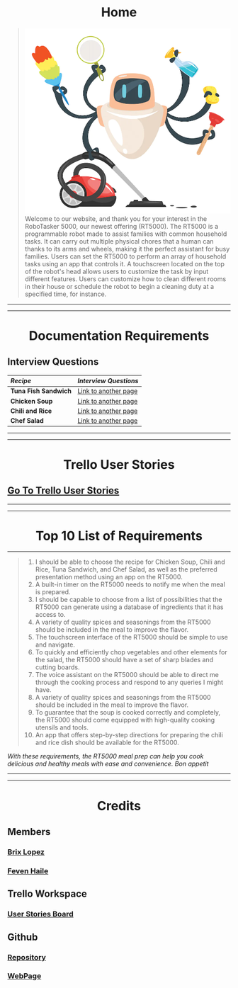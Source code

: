 
<h1 align="center">Home</h1>

>
> ![Branching](file-20220906-16-3sovqs.jpg.webp)
> Welcome to our website, and thank you for your interest in the RoboTasker 5000, our newest offering (RT5000). The RT5000 is a programmable robot made to assist families with common household tasks. It can carry out multiple physical chores that a human can thanks to its arms and wheels, making it the perfect assistant for busy families.
> Users can set the RT5000 to perform an array of household tasks using an app that controls it. A touchscreen located on the top of the robot's head allows users to customize the task by input different features. Users can customize how to clean different rooms in their house or schedule the robot to begin a cleaning duty at a specified time, for instance.

---
---

<h1 align="center">Documentation Requirements </h1>

## Interview Questions 

| *Recipe*   | *Interview Questions*   | 
|:-------------|:------------------|
| **Tuna Fish Sandwich** | [Link to another page](TunaSandwich.html) | 
| **Chicken Soup**| [Link to another page](ChickenSoup.html)| 
| **Chili and Rice** | [Link to another page](ChiliRice.html) | 
| **Chef Salad**    | [Link to another page](ChefSalad.html)|

---
---

<h1 align="center">Trello User Stories </h1>

## [Go To Trello User Stories](UserStories.md)
---

---

<h1 align="center">Top 10 List of Requirements  </h1>

---
> 1. I should be able to choose the recipe for Chicken Soup, Chili and Rice, Tuna Sandwich, and Chef Salad, as well as the preferred presentation method using an app on the RT5000.
> 1. A built-in timer on the RT5000 needs to notify me when the meal is prepared.
> 1. I should be capable to choose from a list of possibilities that the RT5000 can generate using a database of ingredients that it has access to.
> 1. A variety of quality spices and seasonings from the RT5000 should be included in the meal to improve the flavor.
> 1. The touchscreen interface of the RT5000 should be simple to use and navigate.
> 1. To quickly and efficiently chop vegetables and other elements for the salad, the RT5000 should have a set of sharp blades and cutting boards.
> 1. The voice assistant on the RT5000 should be able to direct me through the cooking process and respond to any queries I might have.
> 1. A variety of quality spices and seasonings from the RT5000 should be included in the meal to improve the flavor.
> 1. To guarantee that the soup is cooked correctly and completely, the RT5000 should come equipped with high-quality cooking utensils and tools.
> 1. An app that offers step-by-step directions for preparing the chili and rice dish should be available for the RT5000.

*With these requirements, the RT5000 meal prep can help you cook delicious and healthy meals with ease and convenience. Bon appetit*

---
---
<h1 align="center">Credits </h1>


## Members 

### [Brix Lopez](https://www.linkedin.com/in/brixlopez/)
### [Feven Haile](https://www.linkedin.com/in/feven-haile-a80669261/)

## Trello Workspace 
### [User Stories Board](https://trello.com/b/1iHTwr1O/user-story-requirements)

## Github 
### [Repository](https://github.com/BrixLopez/RoboTasker5000)

### [WebPage](https://brixlopez.github.io/RoboTasker5000/)



